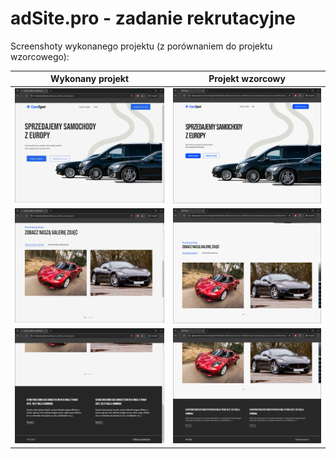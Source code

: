 # adSite.pro - zadanie rekrutacyjne

Screenshoty wykonanego projektu (z porównaniem do projektu wzorcowego):

| Wykonany projekt  | Projekt wzorcowy |
| ----------------- | ---------------- |
| ![Screenshot 1](screenshots/screenshot_1.png) | ![Screenshot 1 Reference](screenshots/screenshot_1_ref.png) |
| ![Screenshot 2](screenshots/screenshot_2.png) | ![Screenshot 2 Reference](screenshots/screenshot_2_ref.png) |
| ![Screenshot 3](screenshots/screenshot_3.png) | ![Screenshot 3 Reference](screenshots/screenshot_3_ref.png) |
